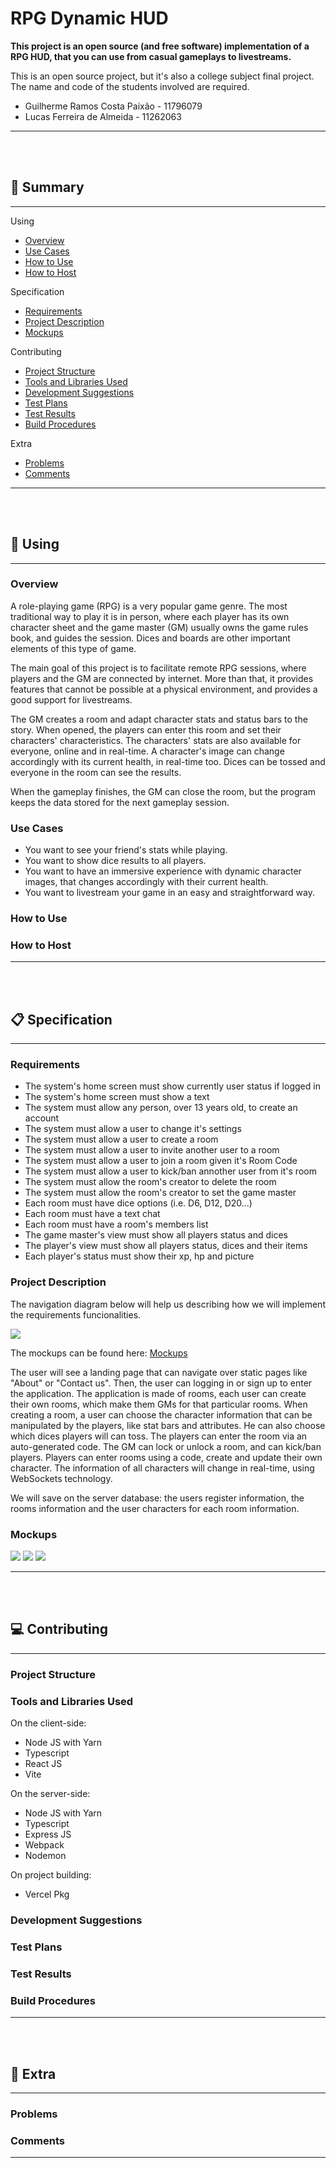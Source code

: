 # RPG Dynamic HUD

**This project is an open source (and free software) implementation of a RPG HUD, that you can use from casual gameplays to livestreams.**

This is an open source project, but it's also a college subject final project. The name and code of the students involved are required.

- Guilherme Ramos Costa Paixão - 11796079
- Lucas Ferreira de Almeida - 11262063

---

<br/>
<br/>

## 📜 Summary

--- 

Using
- [Overview](#overview)
- [Use Cases](#use-cases)
- [How to Use](#how-to-use)
- [How to Host](#how-to-host)

Specification
- [Requirements](#requirements)
- [Project Description](#project-description)
- [Mockups](#mockups)

Contributing
- [Project Structure](#project-structure)
- [Tools and Libraries Used](#tools-and-libraries-used)
- [Development Suggestions](#development-suggestions)
- [Test Plans](#test-plans)
- [Test Results](#test-results)
- [Build Procedures](#build-procedures)

Extra
- [Problems](#problems)
- [Comments](#comments)

---

<br/>
<br/>

## 🎲 Using

---

### Overview

A role-playing game (RPG) is a very popular game genre. The most traditional way to play it is in person, where each player has its own character sheet and the game master (GM) usually owns the game rules book, and guides the session. Dices and boards are other important elements of this type of game.

The main goal of this project is to facilitate remote RPG sessions, where players and the GM are connected by internet. More than that, it provides features that cannot be possible at a physical environment, and provides a good support for livestreams.

The GM creates a room and adapt character stats and status bars to the story. When opened, the players can enter this room and set their characters' characteristics. The characters' stats are also available for everyone, online and in real-time. A character's image can change accordingly with its current health, in real-time too. Dices can be tossed and everyone in the room can see the results.

When the gameplay finishes, the GM can close the room, but the program keeps the data stored for the next gameplay session.

### Use Cases

- You want to see your friend's stats while playing.
- You want to show dice results to all players.
- You want to have an immersive experience with dynamic character images, that changes accordingly with their current health.
- You want to livestream your game in an easy and straightforward way.

### How to Use

<!--
First, you must host the server or find an host.
-->

<!-- TODO -->

### How to Host

<!--
First things first, it's **highly recommended talking with an IT student or professional** before following the instructions below.

This project is designed to be easy to host, but there are unavoidable considerations to take. To host this project you must:

- Download the executable available in the GitHub repository releases. Opt for the LTS version.
- Download a MongoDB database.
- Find a way to provide this server a internet connection.

-->

<!-- TODO EXECUTABLE -->

<!-- TODO DATABASE -->
<!-- 
There are many ways to provide a internet connection, but many of them are not that simple and free. Aside from that, **security is a very important thing be aware when hosting any application on the internet**.

Using localtunnel is quite simple and free, but it's unstable and it exposes a port of your personal computer to the world.

Despite that, for many cases localtunnel should be worth to use. Here is a 
-->
<!-- TODO HOST -->

<!-- In a professional environment, deploy server, cloud services aws azure google cloud heroku -->

---

<br/>
<br/>

## 📋 Specification

---

### Requirements

- The system's home screen must show currently user status if logged in
- The system's home screen must show a text 
- The system must allow any person, over 13 years old, to create an account
- The system must allow a user to change it's settings
- The system must allow a user to create a room
- The system must allow a user to invite another user to a room
- The system must allow a user to join a room given it's Room Code
- The system must allow a user to kick/ban annother user from it's room
- The system must allow the room's creator to delete the room
- The system must allow the room's creator to set the game master
- Each room must have dice options (i.e. D6, D12, D20...) 
- Each room must have a text chat
- Each room must have a room's members list
- The game master's view must show all players status and dices
- The player's view must show all players status, dices and their items
- Each player's status must show their xp, hp and picture 


### Project Description

The navigation diagram below will help us describing how we will implement the requirements funcionalities.

![](https://raw.githubusercontent.com/lalmeida32/rpg-dynamic-hud/main/docs/assets/mockups/diagram.png)

The mockups can be found here: <a href="https://github.com/lalmeida32/rpg-dynamic-hud/tree/main/docs/assets/mockups" target="_blank">Mockups</a>

The user will see a landing page that can navigate over static pages like "About" or "Contact us". Then, the user can logging in or sign up to enter the application.
The application is made of rooms, each user can create their own rooms, which make them GMs for that particular rooms. When creating a room, a user can choose the character information that can be manipulated by the players, like stat bars and attributes. He can also choose which dices players will can toss.
The players can enter the room via an auto-generated code. The GM can lock or unlock a room, and can kick/ban players.
Players can enter rooms using a code, create and update their own character.
The information of all characters will change in real-time, using WebSockets technology.

We will save on the server database: the users register information, the rooms information and the user characters for each room information.


### Mockups

![](https://raw.githubusercontent.com/lalmeida32/rpg-dynamic-hud/main/docs/assets/mockups/img.png)
![](https://raw.githubusercontent.com/lalmeida32/rpg-dynamic-hud/main/docs/assets/mockups/img2.png)
![](https://raw.githubusercontent.com/lalmeida32/rpg-dynamic-hud/main/docs/assets/mockups/img3.png)


---

<br/>
<br/>

## 💻 Contributing

---

### Project Structure
### Tools and Libraries Used

On the client-side:

- Node JS with Yarn
- Typescript
- React JS
- Vite

On the server-side:

- Node JS with Yarn
- Typescript
- Express JS
- Webpack
- Nodemon

On project building:

- Vercel Pkg

### Development Suggestions
### Test Plans
### Test Results
### Build Procedures

---

<br/>
<br/>

## 🤔 Extra

---

### Problems
### Comments

---

